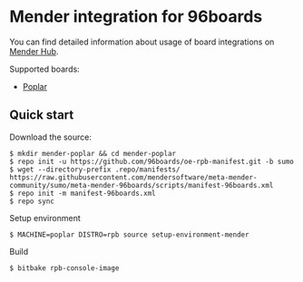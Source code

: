 # Mender integration for 96boards

You can find detailed information about usage of board integrations on [Mender Hub](https://hub.mender.io/).

Supported boards:

 - [Poplar](https://hub.mender.io/t/96boards-poplar/181)

## Quick start

Download the source:

    $ mkdir mender-poplar && cd mender-poplar
    $ repo init -u https://github.com/96boards/oe-rpb-manifest.git -b sumo
    $ wget --directory-prefix .repo/manifests/ https://raw.githubusercontent.com/mendersoftware/meta-mender-community/sumo/meta-mender-96boards/scripts/manifest-96boards.xml
    $ repo init -m manifest-96boards.xml
    $ repo sync

Setup environment

    $ MACHINE=poplar DISTRO=rpb source setup-environment-mender

Build

    $ bitbake rpb-console-image
